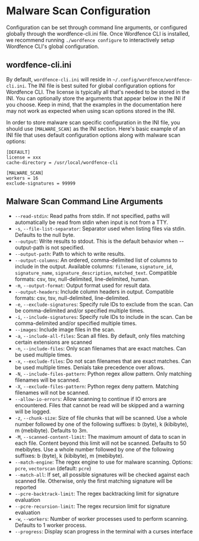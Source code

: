 # Malware Scan Configuration

Configuration can be set through command line arguments, or configured globally through the wordfence-cli.ini file. Once Wordfence CLI is installed, we recommend running `./wordfence configure` to interactively setup Wordfence CLI's global configuration.

## wordfence-cli.ini

By default, `wordfence-cli.ini` will reside in `~/.config/wordfence/wordfence-cli.ini`. The INI file is best suited for global configuration options for Wordfence CLI. The license is typically all that's needed to be stored in the INI. You can optionally store the arguments that appear below in the INI if you choose. Keep in mind, that the examples in the documentation here may not work as expected when using scan options stored in the INI.

In order to store malware scan specific configuration in the INI file, you should use `[MALWARE_SCAN]` as the INI section. Here's basic example of an INI file that uses default configuration options along with malware scan options:

	[DEFAULT]
	license = xxx
	cache-directory = /usr/local/wordfence-cli

	[MALWARE_SCAN]
	workers = 16
	exclude-signatures = 99999

## Malware Scan Command Line Arguments

- `--read-stdin`: Read paths from stdin. If not specified, paths will automatically be read from stdin when input is not from a TTY.
- `-s`, `--file-list-separator`: Separator used when listing files via stdin. Defaults to the null byte.
- `--output`: Write results to stdout. This is the default behavior when --output-path is not specified.
- `--output-path`: Path to which to write results.
- `--output-columns`: An ordered, comma-delimited list of columns to include in the output. Available columns: `filename`, `signature_id`, `signature_name`, `signature_description`, `matched_text`. Compatible formats: csv, tsv, null-delimited, line-delimited, human.
- `-m`, `--output-format`: Output format used for result data.
- `--output-headers`: Include column headers in output. Compatible formats: csv, tsv, null-delimited, line-delimited.
- `-e`, `--exclude-signatures`: Specify rule IDs to exclude from the scan. Can be comma-delimited and/or specified multiple times.
- `-i`, `--include-signatures`: Specify rule IDs to include in the scan. Can be comma-delimited and/or specified multiple times.
- `--images`: Include image files in the scan.
- `-a`, `--include-all-files`: Scan all files. By default, only files matching certain extensions are scanned
- `-n`, `--include-files`: Only scan filenames that are exact matches. Can be used multiple times.
- `-x`, `--exclude-files`: Do not scan filenames that are exact matches. Can be used multiple times. Denials take precedence over allows.
- `-N`, `--include-files-pattern`: Python regex allow pattern. Only matching filenames will be scanned.
- `-X`, `--exclude-files-pattern`: Python regex deny pattern. Matching filenames will not be scanned.
- `--allow-io-errors`: Allow scanning to continue if IO errors are encountered. Files that cannot be read will be skipped and a warning will be logged.
- `-z`, `--chunk-size`: Size of file chunks that will be scanned. Use a whole number followed by one of the following suffixes: b (byte), k (kibibyte), m (mebibyte). Defaults to 3m.
- `-M`, `--scanned-content-limit`: The maximum amount of data to scan in each file. Content beyond this limit will not be scanned. Defaults to 50 mebibytes. Use a whole number followed by one of the following suffixes: b (byte), k (kibibyte), m (mebibyte).
- `--match-engine`: The regex engine to use for malware scanning. Options: `pcre`, `vectorscan` (default: `pcre`)
- `--match-all`: If set, all possible signatures will be checked against each scanned file. Otherwise, only the first matching signature will be reported
- `--pcre-backtrack-limit`: The regex backtracking limit for signature evaluation
- `--pcre-recursion-limit`: The regex recursion limit for signature evaluation
- `-w`, `--workers`: Number of worker processes used to perform scanning. Defaults to 1 worker process.
- `--progress`: Display scan progress in the terminal with a curses interface
